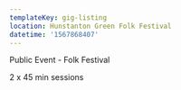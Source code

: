 ```yaml
---
templateKey: gig-listing
location: Hunstanton Green Folk Festival
datetime: '1567868407'
---
```

Public Event - Folk Festival

2 x 45 min sessions
